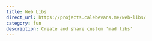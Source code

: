 ```yaml
---
title: Web Libs
direct_url: https://projects.calebevans.me/web-libs/
category: fun
description: Create and share custom 'mad libs'
---
```

